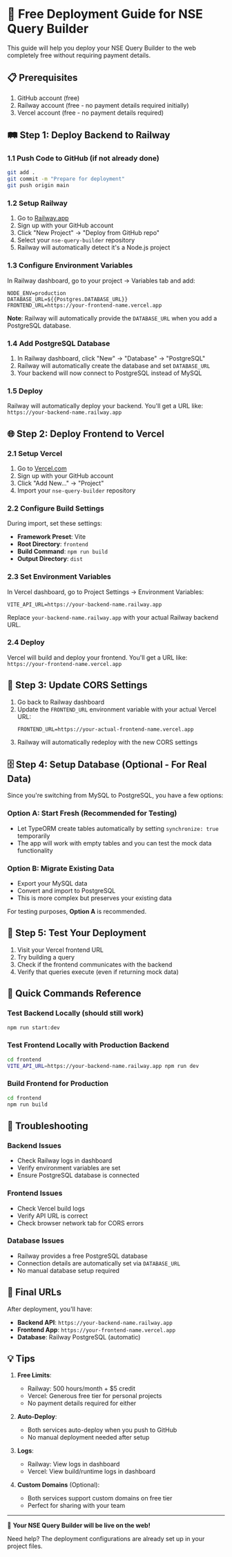 # 🚀 Free Deployment Guide for NSE Query Builder

This guide will help you deploy your NSE Query Builder to the web completely free without requiring payment details.

## 📋 Prerequisites

1. GitHub account (free)
2. Railway account (free - no payment details required initially)
3. Vercel account (free - no payment details required)

## 🛤️ Step 1: Deploy Backend to Railway

### 1.1 Push Code to GitHub (if not already done)

```bash
git add .
git commit -m "Prepare for deployment"
git push origin main
```

### 1.2 Setup Railway

1. Go to [Railway.app](https://railway.app)
2. Sign up with your GitHub account
3. Click "New Project" → "Deploy from GitHub repo"
4. Select your `nse-query-builder` repository
5. Railway will automatically detect it's a Node.js project

### 1.3 Configure Environment Variables

In Railway dashboard, go to your project → Variables tab and add:

```env
NODE_ENV=production
DATABASE_URL=${{Postgres.DATABASE_URL}}
FRONTEND_URL=https://your-frontend-name.vercel.app
```

**Note**: Railway will automatically provide the `DATABASE_URL` when you add a PostgreSQL database.

### 1.4 Add PostgreSQL Database

1. In Railway dashboard, click "New" → "Database" → "PostgreSQL"
2. Railway will automatically create the database and set `DATABASE_URL`
3. Your backend will now connect to PostgreSQL instead of MySQL

### 1.5 Deploy

Railway will automatically deploy your backend. You'll get a URL like:
`https://your-backend-name.railway.app`

## 🌐 Step 2: Deploy Frontend to Vercel

### 2.1 Setup Vercel

1. Go to [Vercel.com](https://vercel.com)
2. Sign up with your GitHub account
3. Click "Add New..." → "Project"
4. Import your `nse-query-builder` repository

### 2.2 Configure Build Settings

During import, set these settings:
- **Framework Preset**: Vite
- **Root Directory**: `frontend`
- **Build Command**: `npm run build`
- **Output Directory**: `dist`

### 2.3 Set Environment Variables

In Vercel dashboard, go to Project Settings → Environment Variables:

```env
VITE_API_URL=https://your-backend-name.railway.app
```

Replace `your-backend-name.railway.app` with your actual Railway backend URL.

### 2.4 Deploy

Vercel will build and deploy your frontend. You'll get a URL like:
`https://your-frontend-name.vercel.app`

## 🔄 Step 3: Update CORS Settings

1. Go back to Railway dashboard
2. Update the `FRONTEND_URL` environment variable with your actual Vercel URL:
   ```env
   FRONTEND_URL=https://your-actual-frontend-name.vercel.app
   ```
3. Railway will automatically redeploy with the new CORS settings

## 🗄️ Step 4: Setup Database (Optional - For Real Data)

Since you're switching from MySQL to PostgreSQL, you have a few options:

### Option A: Start Fresh (Recommended for Testing)
- Let TypeORM create tables automatically by setting `synchronize: true` temporarily
- The app will work with empty tables and you can test the mock data functionality

### Option B: Migrate Existing Data
- Export your MySQL data
- Convert and import to PostgreSQL
- This is more complex but preserves your existing data

For testing purposes, **Option A** is recommended.

## 🧪 Step 5: Test Your Deployment

1. Visit your Vercel frontend URL
2. Try building a query
3. Check if the frontend communicates with the backend
4. Verify that queries execute (even if returning mock data)

## 📝 Quick Commands Reference

### Test Backend Locally (should still work)
```bash
npm run start:dev
```

### Test Frontend Locally with Production Backend
```bash
cd frontend
VITE_API_URL=https://your-backend-name.railway.app npm run dev
```

### Build Frontend for Production
```bash
cd frontend
npm run build
```

## 🚨 Troubleshooting

### Backend Issues
- Check Railway logs in dashboard
- Verify environment variables are set
- Ensure PostgreSQL database is connected

### Frontend Issues
- Check Vercel build logs
- Verify API URL is correct
- Check browser network tab for CORS errors

### Database Issues
- Railway provides a free PostgreSQL database
- Connection details are automatically set via `DATABASE_URL`
- No manual database setup required

## 🎯 Final URLs

After deployment, you'll have:
- **Backend API**: `https://your-backend-name.railway.app`
- **Frontend App**: `https://your-frontend-name.vercel.app`
- **Database**: Railway PostgreSQL (automatic)

## 💡 Tips

1. **Free Limits**:
   - Railway: 500 hours/month + $5 credit
   - Vercel: Generous free tier for personal projects
   - No payment details required for either

2. **Auto-Deploy**: 
   - Both services auto-deploy when you push to GitHub
   - No manual deployment needed after setup

3. **Logs**:
   - Railway: View logs in dashboard
   - Vercel: View build/runtime logs in dashboard

4. **Custom Domains** (Optional):
   - Both services support custom domains on free tier
   - Perfect for sharing with your team

---

🎉 **Your NSE Query Builder will be live on the web!**

Need help? The deployment configurations are already set up in your project files.